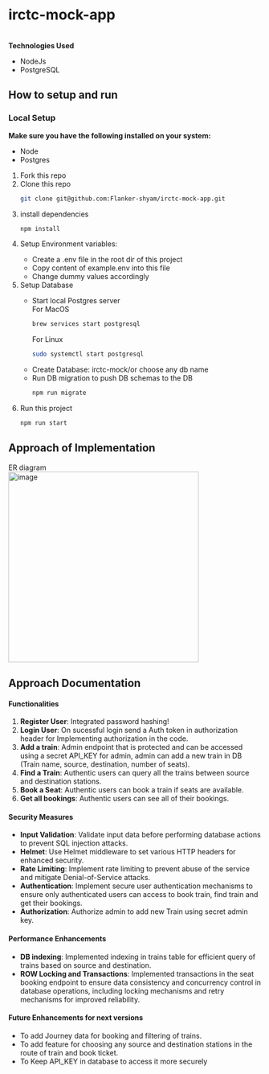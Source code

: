 <h1>irctc-mock-app</h1>

<br>
<div>
<strong>Technologies Used</strong><br>
<ul>
<li>NodeJs</li>
<li>PostgreSQL</li>
</ul>
</div>

<div>
<h2>How to setup and run</h2>
<h3>Local Setup</h3>
<strong>Make sure you have the following installed on your system:</strong>
<ul>
  <li>Node</li>
  <li>Postgres</li>
</ul>
<ol>
  <li>Fork this repo</li>
  <li>Clone this repo</li>
  
  ```bash
  git clone git@github.com:Flanker-shyam/irctc-mock-app.git
  ```
<li>install dependencies</li>

  ```bash
  npm install
  ```
<li>Setup Environment variables: </li>

<ul>
  <li>Create a .env file in the root dir of this project</li>
  <li>Copy content of example.env into this file</li>
  <li>Change dummy values accordingly</li>
</ul>

<li>Setup Database</li>
<ul>
  <li>
    Start local Postgres server<br>
    For MacOS

  ```bash
  brew services start postgresql
  ```

For Linux

 ```bash
 sudo systemctl start postgresql
 ```

  </li>
  <li>
    Create Database: irctc-mock/or choose any db name
  </li>
  <li>
    Run DB migration to push DB schemas to the DB
    
  ```bash
  npm run migrate
  ```
    
  </li>
</ul>
  <li>Run this project</li>
     
  ```bash
  npm run start
  ```
</ol>

</div>

<div>
  <h2>Approach of Implementation</h2>
  ER diagram
  <br>
  <img width="379" alt="image" src="https://github.com/Flanker-shyam/irctc-mock-app/assets/85950516/ea9644e0-0ea3-4095-aa5f-4affaf5b20f5">


## Approach Documentation

#### Functionalities
1. **Register User**: Integrated password hashing!
2. **Login User**: On sucessful login send a Auth token in authorization header for Implementing authorization in the code.
3. **Add a train**: Admin endpoint that is protected and can be accessed using a secret API_KEY for admin, admin can add a new train in DB (Train name, source, destination, number of seats).
4. **Find a Train**: Authentic users can query all the trains between source and destination stations.
5. **Book a Seat**: Authentic users can book a train if seats are available.
6. **Get all bookings**: Authentic users can see all of their bookings.

#### Security Measures
- **Input Validation**: Validate input data before performing database actions to prevent SQL injection attacks.
- **Helmet**: Use Helmet middleware to set various HTTP headers for enhanced security.
- **Rate Limiting**: Implement rate limiting to prevent abuse of the service and mitigate Denial-of-Service attacks.
- **Authentication**: Implement secure user authentication mechanisms to ensure only authenticated users can access to book train, find train and get their bookings.
- **Authorization**: Authorize admin to add new Train using secret admin key.

#### Performance Enhancements
- **DB indexing**: Implemented indexing in trains table for efficient query of trains based on source and destination.
- **ROW Locking and Transactions**: Implemented transactions in the seat booking endpoint to ensure data consistency and concurrency control in database operations, including locking mechanisms and retry mechanisms for improved reliability.

#### Future Enhancements for next versions
- To add Journey data for booking and filtering of trains.
- To add feature for choosing any source and destination stations in the route of train and book ticket.
- To Keep API_KEY in database to access it more securely
</div>

